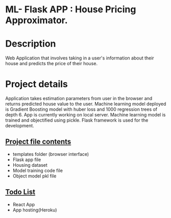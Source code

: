 <h1> <b> ML- Flask APP : House Pricing Approximator.</h1></b>

<h1><b>Description</h1></b> Web Application that involves  
taking in a user's information about their house and predicts the price of their house.</b></i>

<h1><b>Project details</h1></b> Application takes estimation parameters from user in the browser and returns predicted house value to the user.
Machine learning model deployed is Gradient Boosting model with huber loss and 1000 regression trees of depth 6. App is currently working on local server.
Machine learning model is trained and objectified using pickle. Flask framework is used for the development. 

<h2><u>Project file contents</h2></u>
<ul>
           <li> templates folder (browser interface)</li>
           <li> Flask app file </li>
           <li> Housing dataset </li>
           <li> Model training code file </li>
           <li> Object model pkl file </li>
</ul>

<h2><u>Todo List</h2></u>
<ul>
           <li> React App </li>
           <li> App hosting(Heroku) </li>
<ul>

           
